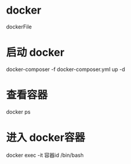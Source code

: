 # docker
dockerFile
# 启动 docker 
docker-composer -f docker-composer.yml up -d
# 查看容器
docker ps
# 进入 docker容器 
docker exec -it 容器id /bin/bash
